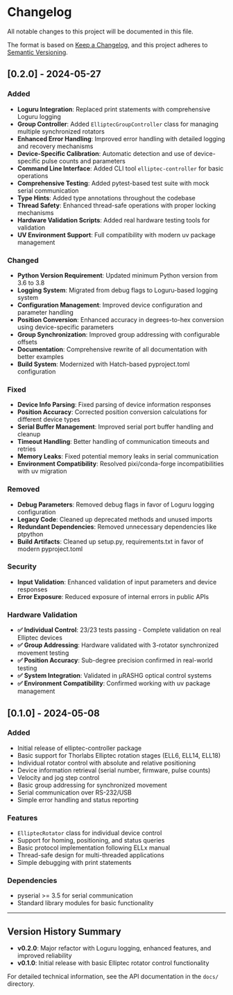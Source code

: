 # Changelog

All notable changes to this project will be documented in this file.

The format is based on [Keep a Changelog](https://keepachangelog.com/en/1.0.0/),
and this project adheres to [Semantic Versioning](https://semver.org/spec/v2.0.0.html).

## [0.2.0] - 2024-05-27

### Added
- **Loguru Integration**: Replaced print statements with comprehensive Loguru logging
- **Group Controller**: Added `ElliptecGroupController` class for managing multiple synchronized rotators
- **Enhanced Error Handling**: Improved error handling with detailed logging and recovery mechanisms
- **Device-Specific Calibration**: Automatic detection and use of device-specific pulse counts and parameters
- **Command Line Interface**: Added CLI tool `elliptec-controller` for basic operations
- **Comprehensive Testing**: Added pytest-based test suite with mock serial communication
- **Type Hints**: Added type annotations throughout the codebase
- **Thread Safety**: Enhanced thread-safe operations with proper locking mechanisms
- **Hardware Validation Scripts**: Added real hardware testing tools for validation
- **UV Environment Support**: Full compatibility with modern uv package management

### Changed
- **Python Version Requirement**: Updated minimum Python version from 3.6 to 3.8
- **Logging System**: Migrated from debug flags to Loguru-based logging system
- **Configuration Management**: Improved device configuration and parameter handling
- **Position Conversion**: Enhanced accuracy in degrees-to-hex conversion using device-specific parameters
- **Group Synchronization**: Improved group addressing with configurable offsets
- **Documentation**: Comprehensive rewrite of all documentation with better examples
- **Build System**: Modernized with Hatch-based pyproject.toml configuration

### Fixed
- **Device Info Parsing**: Fixed parsing of device information responses
- **Position Accuracy**: Corrected position conversion calculations for different device types
- **Serial Buffer Management**: Improved serial port buffer handling and cleanup
- **Timeout Handling**: Better handling of communication timeouts and retries
- **Memory Leaks**: Fixed potential memory leaks in serial communication
- **Environment Compatibility**: Resolved pixi/conda-forge incompatibilities with uv migration

### Removed
- **Debug Parameters**: Removed debug flags in favor of Loguru logging configuration
- **Legacy Code**: Cleaned up deprecated methods and unused imports
- **Redundant Dependencies**: Removed unnecessary dependencies like ptpython
- **Build Artifacts**: Cleaned up setup.py, requirements.txt in favor of modern pyproject.toml

### Security
- **Input Validation**: Enhanced validation of input parameters and device responses
- **Error Exposure**: Reduced exposure of internal errors in public APIs

### Hardware Validation
- **✅ Individual Control**: 23/23 tests passing - Complete validation on real Elliptec devices
- **✅ Group Addressing**: Hardware validated with 3-rotator synchronized movement testing
- **✅ Position Accuracy**: Sub-degree precision confirmed in real-world testing
- **✅ System Integration**: Validated in μRASHG optical control systems
- **✅ Environment Compatibility**: Confirmed working with uv package management

## [0.1.0] - 2024-05-08

### Added
- Initial release of elliptec-controller package
- Basic support for Thorlabs Elliptec rotation stages (ELL6, ELL14, ELL18)
- Individual rotator control with absolute and relative positioning
- Device information retrieval (serial number, firmware, pulse counts)
- Velocity and jog step control
- Basic group addressing for synchronized movement
- Serial communication over RS-232/USB
- Simple error handling and status reporting

### Features
- `ElliptecRotator` class for individual device control
- Support for homing, positioning, and status queries
- Basic protocol implementation following ELLx manual
- Thread-safe design for multi-threaded applications
- Simple debugging with print statements

### Dependencies
- pyserial >= 3.5 for serial communication
- Standard library modules for basic functionality

---

## Version History Summary

- **v0.2.0**: Major refactor with Loguru logging, enhanced features, and improved reliability
- **v0.1.0**: Initial release with basic Elliptec rotator control functionality

For detailed technical information, see the API documentation in the `docs/` directory.